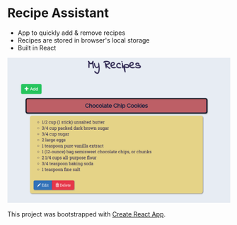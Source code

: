 # Recipe Assistant

- App to quickly add & remove recipes
- Recipes are stored in browser's local storage
- Built in React

![Screenshot](./public/screenshot.PNG?raw=true "Project screenshot")


This project was bootstrapped with [Create React App](https://github.com/facebookincubator/create-react-app).
